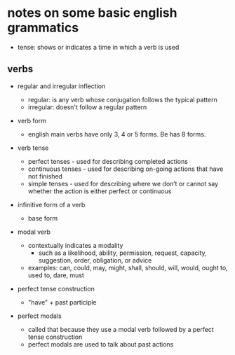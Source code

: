 # notes on some basic english grammatics

- tense: shows or indicates a time in which a verb is used


## verbs

- regular and irregular inflection
  - regular: is any verb whose conjugation follows the typical pattern
  - irregular: doesn't follow a regular pattern

- verb form
  - english main verbs have only 3, 4 or 5 forms. Be has 8 forms.

- verb tense
  - perfect tenses - used for describing completed actions
  - continuous tenses - used for describing on-going actions that have not finished
  - simple tenses - used for describing where we don’t or cannot say whether the action is either perfect or continuous

- infinitive form of a verb
  - base form

- modal verb
  - contextually indicates a modality
    - such as a likelihood, ability, permission, request, capacity, suggestion, order, obligation, or advice
  - examples: can, could, may, might, shall, should, will, would, ought to, used to, dare, must

- perfect tense construction
  - "have" + past participle

- perfect modals
  - called that because they use a modal verb followed by a perfect tense construction
  - perfect modals are used to talk about past actions

